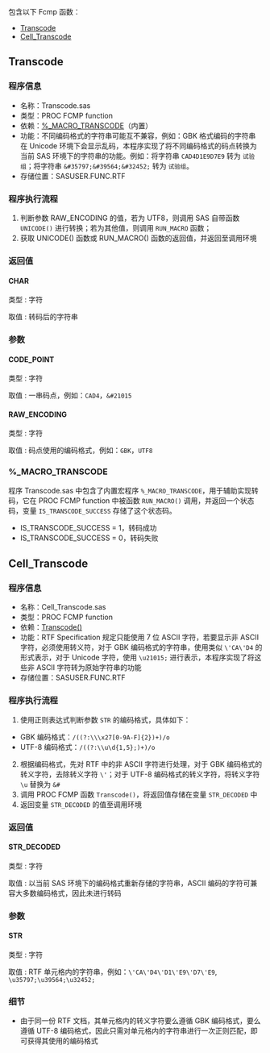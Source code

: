 包含以下 Fcmp 函数：

- [Transcode](#transcode)
- [Cell_Transcode](#cell_transcode)

## Transcode

### 程序信息

- 名称：Transcode.sas
- 类型：PROC FCMP function
- 依赖：[%\_MACRO_TRANSCODE](#_macro_transcode)（内置）
- 功能：不同编码格式的字符串可能互不兼容，例如：GBK 格式编码的字符串在 Unicode 环境下会显示乱码，本程序实现了将不同编码格式的码点转换为当前 SAS 环境下的字符串的功能。例如：将字符串 `CAD4D1E9D7E9` 转为 `试验组`；将字符串 `&#35797;&#39564;&#32452;` 转为 `试验组`。
- 存储位置：SASUSER.FUNC.RTF

### 程序执行流程

1. 判断参数 RAW_ENCODING 的值，若为 UTF8，则调用 SAS 自带函数 `UNICODE()` 进行转换；若为其他值，则调用 `RUN_MACRO` 函数；
2. 获取 UNICODE() 函数或 RUN_MACRO() 函数的返回值，并返回至调用环境

### 返回值

#### CHAR

类型 : 字符

取值 : 转码后的字符串

### 参数

#### CODE_POINT

类型 : 字符

取值 : 一串码点，例如：`CAD4`，`&#21015`

#### RAW_ENCODING

类型 : 字符

取值 : 码点使用的编码格式，例如：`GBK`，`UTF8`

### %\_MACRO_TRANSCODE

程序 Transcode.sas 中包含了内置宏程序 `%_MACRO_TRANSCODE`，用于辅助实现转码，它在 PROC FCMP function 中被函数 `RUN_MACRO()` 调用，并返回一个状态码，变量 `IS_TRANSCODE_SUCCESS` 存储了这个状态码。

- IS_TRANSCODE_SUCCESS = 1，转码成功
- IS_TRANSCODE_SUCCESS = 0，转码失败

## Cell_Transcode

### 程序信息

- 名称：Cell_Transcode.sas
- 类型：PROC FCMP function
- 依赖：[Transcode()](./Transcode.md)
- 功能：RTF Specification 规定只能使用 7 位 ASCII 字符，若要显示非 ASCII 字符，必须使用转义符，对于 GBK 编码格式的字符串，使用类似 `\'CA\'D4` 的形式表示，对于 Unicode 字符，使用 `\u21015;` 进行表示，本程序实现了将这些非 ASCII 字符转为原始字符串的功能
- 存储位置：SASUSER.FUNC.RTF

### 程序执行流程

1. 使用正则表达式判断参数 `STR` 的编码格式，具体如下：

- GBK 编码格式：`/((?:\\\x27[0-9A-F]{2})+)/o`
- UTF-8 编码格式：`/((?:\\u\d{1,5};)+)/o`

2. 根据编码格式，先对 RTF 中的非 ASCII 字符进行处理，对于 GBK 编码格式的转义字符，去除转义字符 `\'`；对于 UTF-8 编码格式的转义字符，将转义字符 `\u` 替换为 `&#`
3. 调用 PROC FCMP 函数 `Transcode()`，将返回值存储在变量 `STR_DECODED` 中
4. 返回变量 `STR_DECODED` 的值至调用环境

### 返回值

#### STR_DECODED

类型 : 字符

取值 : 以当前 SAS 环境下的编码格式重新存储的字符串，ASCII 编码的字符可兼容大多数编码格式，因此未进行转码

### 参数

#### STR

类型 : 字符

取值 : RTF 单元格内的字符串，例如：`\'CA\'D4\'D1\'E9\'D7\'E9`, `\u35797;\u39564;\u32452;`

### 细节

- 由于同一份 RTF 文档，其单元格内的转义字符要么遵循 GBK 编码格式，要么遵循 UTF-8 编码格式，因此只需对单元格内的字符串进行一次正则匹配，即可获得其使用的编码格式
